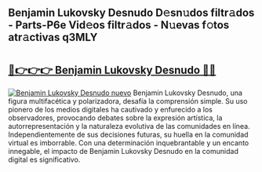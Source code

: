 ## Benjamin Lukovsky Desnudo D𝚎sn𝚞dos filtr𝚊dos - Parts-P6e Vid𝚎os filtr𝚊dos - N𝚞evas f𝚘tos atr𝚊ctivas q3MLY

# <h2><a href="http://mb9enz9.tromn.icu/?c=Benjamin+Lukovsky+Desnudo">🔗👉👉👉 Benjamin Lukovsky Desnudo 🔗🔗</a></h2>

[![Benjamin Lukovsky Desnudo nuevo](https://i.imgur.com/pEAQMta.gif)](http://mb9enz9.tromn.icu/?c=Benjamin+Lukovsky+Desnudo)
Benjamin Lukovsky Desnudo, una figura multifacética y polarizadora, desafía la comprensión simple. Su uso pionero de los medios digitales ha cautivado y enfurecido a los observadores, provocando debates sobre la expresión artística, la autorrepresentación y la naturaleza evolutiva de las comunidades en línea. Independientemente de sus decisiones futuras, su huella en la comunidad virtual es imborrable. Con una determinación inquebrantable y un encanto innegable, el impacto de Benjamin Lukovsky Desnudo en la comunidad digital es significativo.
